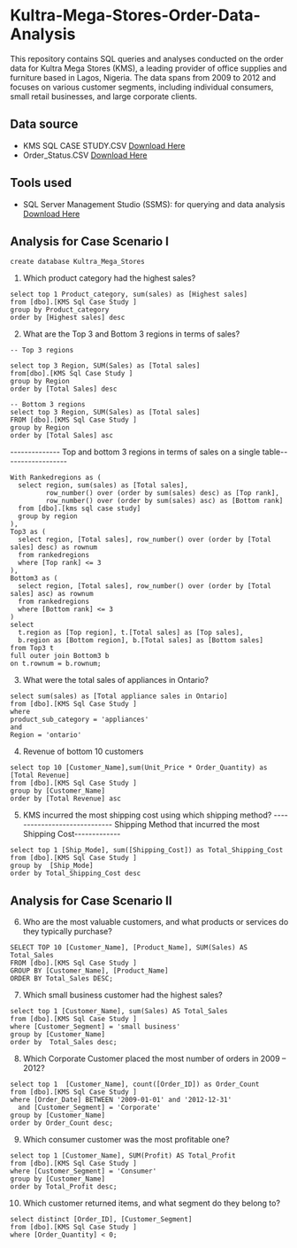 # Kultra-Mega-Stores-Order-Data-Analysis
This repository contains SQL queries and analyses conducted on the order data for Kultra Mega Stores (KMS), a leading provider of office supplies and furniture based in Lagos, Nigeria. The data spans from 2009 to 2012 and focuses on various customer segments, including individual consumers, small retail businesses, and large corporate clients.

## Data source
- KMS SQL CASE STUDY.CSV [Download Here](https://canvas.instructure.com/files/302721273/download?download_frd=1)
- Order_Status.CSV [Download Here](https://canvas.instructure.com/files/302963135/download?download_frd=1)

## Tools used
- SQL Server Management Studio (SSMS): for querying and data analysis [Download Here](https://learn.microsoft.com/en-us/ssms/sql-server-management-studio-ssms) 

## Analysis for Case Scenario I
```
create database Kultra_Mega_Stores
```
1. Which product category had the highest sales?
```
select top 1 Product_category, sum(sales) as [Highest sales]
from [dbo].[KMS Sql Case Study ]
group by Product_category
order by [Highest sales] desc
```
2. What are the Top 3 and Bottom 3 regions in terms of sales?
   
```
-- Top 3 regions

select top 3 Region, SUM(Sales) as [Total sales]
from[dbo].[KMS Sql Case Study ]
group by Region
order by [Total Sales] desc
```

```
-- Bottom 3 regions
select top 3 Region, SUM(Sales) as [Total sales]
FROM [dbo].[KMS Sql Case Study ]
group by Region
order by [Total Sales] asc
```
-------------- Top and bottom 3 regions in terms of sales on a single table------------------
```
With Rankedregions as (
  select region, sum(sales) as [Total sales],
         row_number() over (order by sum(sales) desc) as [Top rank],
         row_number() over (order by sum(sales) asc) as [Bottom rank]
  from [dbo].[kms sql case study]
  group by region
),
Top3 as (
  select region, [Total sales], row_number() over (order by [Total sales] desc) as rownum
  from rankedregions
  where [Top rank] <= 3
),
Bottom3 as (
  select region, [Total sales], row_number() over (order by [Total sales] asc) as rownum
  from rankedregions
  where [Bottom rank] <= 3
)
select 
  t.region as [Top region], t.[Total sales] as [Top sales],
  b.region as [Bottom region], b.[Total sales] as [Bottom sales]
from Top3 t
full outer join Bottom3 b
on t.rownum = b.rownum;
```
3. What were the total sales of appliances in Ontario?
```
select sum(sales) as [Total appliance sales in Ontario]
from [dbo].[KMS Sql Case Study ]
where 
product_sub_category = 'appliances'
and
Region = 'ontario'
```
4. Revenue of bottom 10 customers 
```
select top 10 [Customer_Name],sum(Unit_Price * Order_Quantity) as [Total Revenue]
from [dbo].[KMS Sql Case Study ]
group by [Customer_Name]
order by [Total Revenue] asc
```
5. KMS incurred the most shipping cost using which shipping method?
----------------------------- Shipping Method that incurred the most Shipping Cost-------------
```
select top 1 [Ship_Mode], sum([Shipping_Cost]) as Total_Shipping_Cost
from [dbo].[KMS Sql Case Study ]
group by  [Ship_Mode]
order by Total_Shipping_Cost desc 
```
## Analysis for Case Scenario II

6. Who are the most valuable customers, and what products or services do they typically 
purchase? 
```
SELECT TOP 10 [Customer_Name], [Product_Name], SUM(Sales) AS Total_Sales
FROM [dbo].[KMS Sql Case Study ]
GROUP BY [Customer_Name], [Product_Name]
ORDER BY Total_Sales DESC;
```
7. Which small business customer had the highest sales?
```
select top 1 [Customer_Name], sum(Sales) AS Total_Sales
from [dbo].[KMS Sql Case Study ]
where [Customer_Segment] = 'small business'
group by [Customer_Name]
order by  Total_Sales desc;
```
8. Which Corporate Customer placed the most number of orders in 2009 – 2012?
   
```
select top 1  [Customer_Name], count([Order_ID]) as Order_Count
from [dbo].[KMS Sql Case Study ]
where [Order_Date] BETWEEN '2009-01-01' and '2012-12-31' 
  and [Customer_Segment] = 'Corporate'
group by [Customer_Name]
order by Order_Count desc;
```
9. Which consumer customer was the most profitable one?
```
select top 1 [Customer_Name], SUM(Profit) AS Total_Profit
from [dbo].[KMS Sql Case Study ]
where [Customer_Segment] = 'Consumer'
group by [Customer_Name]
order by Total_Profit desc;
```
10. Which customer returned items, and what segment do they belong to?
```
select distinct [Order_ID], [Customer_Segment]
from [dbo].[KMS Sql Case Study ]
where [Order_Quantity] < 0;
```
